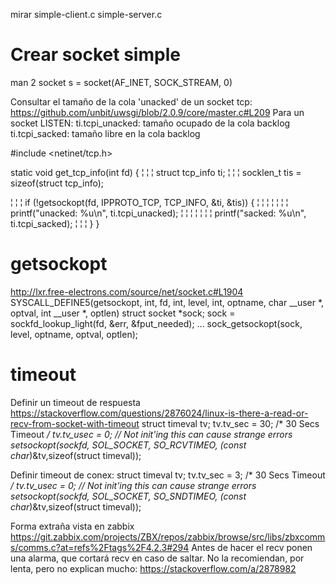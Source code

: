 mirar simple-client.c
simple-server.c

# Crear socket simple
man 2 socket
s = socket(AF_INET, SOCK_STREAM, 0)


Consultar el tamaño de la cola 'unacked' de un socket tcp: https://github.com/unbit/uwsgi/blob/2.0.9/core/master.c#L209
Para un socket LISTEN:
  ti.tcpi_unacked: tamaño ocupado de la cola backlog
  ti.tcpi_sacked: tamaño libre en la cola backlog

#include <netinet/tcp.h>

static void get_tcp_info(int fd) {
  ¦ ¦ ¦ struct tcp_info ti;
  ¦ ¦ ¦ socklen_t tis = sizeof(struct tcp_info);

  ¦ ¦ ¦ if (!getsockopt(fd, IPPROTO_TCP, TCP_INFO, &ti, &tis)) {
  ¦ ¦ ¦ ¦ ¦ ¦ ¦ printf("unacked: %u\n", ti.tcpi_unacked);
  ¦ ¦ ¦ ¦ ¦ ¦ ¦ printf("sacked: %u\n", ti.tcpi_sacked);
  ¦ ¦ ¦ }
}



# getsockopt
http://lxr.free-electrons.com/source/net/socket.c#L1904
SYSCALL_DEFINE5(getsockopt, int, fd, int, level, int, optname, char __user *, optval, int __user *, optlen)
struct socket *sock;
sock = sockfd_lookup_light(fd, &err, &fput_needed);
...
sock_getsockopt(sock, level, optname, optval, optlen);




# timeout

Definir un timeout de respuesta
https://stackoverflow.com/questions/2876024/linux-is-there-a-read-or-recv-from-socket-with-timeout
struct timeval tv;
tv.tv_sec = 30;  /* 30 Secs Timeout */
tv.tv_usec = 0;  // Not init'ing this can cause strange errors
setsockopt(sockfd, SOL_SOCKET, SO_RCVTIMEO, (const char*)&tv,sizeof(struct timeval));

Definir timeout de conex:
struct timeval tv;
tv.tv_sec = 3;  /* 30 Secs Timeout */
tv.tv_usec = 0;  // Not init'ing this can cause strange errors
setsockopt(sockfd, SOL_SOCKET, SO_SNDTIMEO, (const char*)&tv,sizeof(struct timeval));


Forma extraña vista en zabbix
https://git.zabbix.com/projects/ZBX/repos/zabbix/browse/src/libs/zbxcomms/comms.c?at=refs%2Ftags%2F4.2.3#294
Antes de hacer el recv ponen una alarma, que cortará recv en caso de saltar.
No la recomiendan, por lenta, pero no explican mucho: https://stackoverflow.com/a/2878982
